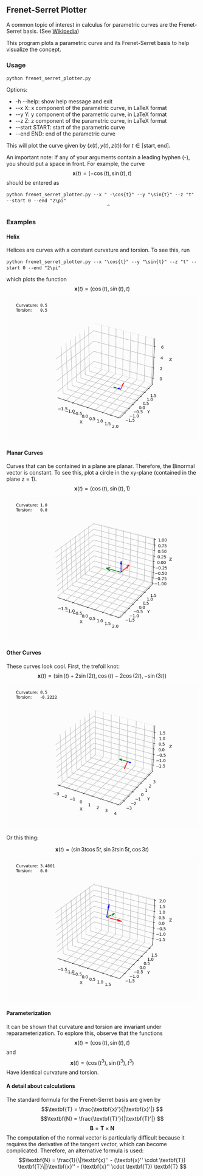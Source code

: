 ## Frenet-Serret Plotter

A common topic of interest in calculus for parametric curves are the Frenet-Serret basis. (See [Wikipedia](https://en.wikipedia.org/wiki/Frenet%E2%80%93Serret_formulas))

This program plots a parametric curve and its Frenet-Serret basis to help visualize the concept. 

### Usage

```
python frenet_serret_plotter.py
```
Options: 
* -h --help: show help message and exit
* --x X: x component of the parametric curve, in LaTeX format
* --y Y: y component of the parametric curve, in LaTeX format
* --z Z: z component of the parametric curve, in LaTeX format
* --start START: start of the parametric curve
* --end END: end of the parametric curve

This will plot the curve given by $(x(t), y(t), z(t))$ for $t \in [\text{start}, \text{end}]$. 

An important note: If any of your arguments contain a leading hyphen (-), you should put a space in front. For example, the curve 
$$\textbf{x}(t) = ( -\cos(t), \sin(t), t )$$
should be entered as 
```
python frenet_serret_plotter.py --x " -\cos{t}" --y "\sin{t}" --z "t" --start 0 --end "2\pi"
                                     ^
```

### Examples
#### Helix
Helices are curves with a constant curvature and torsion. 
To see this, run 
```
python frenet_serret_plotter.py --x "\cos{t}" --y "\sin{t}" --z "t" --start 0 --end "2\pi"
```
which plots the function
$$\textbf{x}(t) = ( \cos(t), \sin(t), t  )$$
<p align="center">
  <img src="https://github.com/LiuJ0/FrenetSerretPlotter/blob/main/img/helix_example.gif">
</p>

#### Planar Curves
Curves that can be contained in a plane are planar. Therefore, the Binormal vector is constant.
To see this, plot a circle in the xy-plane (contained in the plane z = 1). 
$$\textbf{x}(t) = ( \cos(t), \sin(t), 1 )$$
<p align="center">
  <img src="https://github.com/LiuJ0/FrenetSerretPlotter/blob/main/img/circle_example.gif">
</p>

#### Other Curves
These curves look cool. 
First, the trefoil knot: 
$$\textbf{x}(t) = ( \sin(t) + 2\sin(2t), \cos(t) - 2\cos(2t), -\sin(3t) )$$
<p align="center">
  <img src="https://github.com/LiuJ0/FrenetSerretPlotter/blob/main/img/trefoil_knot_example.gif">
</p>
Or this thing:

$$\textbf{x}(t) = ( \sin{3t}\cos{5t}, \sin{3t}\sin{5t}, \cos{3t} )$$

<p align="center">
  <img src="https://github.com/LiuJ0/FrenetSerretPlotter/blob/main/img/thing_example.gif">
</p>

#### Parameterization
It can be shown that curvature and torsion are invariant under reparameterization. 
To explore this, observe that the functions 
$$\textbf{x}(t) = ( \cos(t), \sin(t), t )$$
and 
$$\textbf{x}(t) = ( \cos(t^3), \sin(t^3), t^3 )$$
Have identical curvature and torsion. 

#### A detail about calculations
The standard formula for the Frenet-Serret basis are given by 
$$\textbf{T} = \frac{\textbf{x}'}{|\textbf{x}'|} $$
$$\textbf{N} = \frac{\textbf{T}'}{|\textbf{T}'|} $$
$$\textbf{B} = \textbf{T} \times \textbf{N} $$
The computation of the normal vector is particularly difficult because it requires the derivative of the tangent vector, which can become complicated. Therefore, an alternative formula is used:
$$\textbf{N} = \frac{1}{\|\textbf{x}'' - (\textbf{x}'' \cdot \textbf{T}) \textbf{T}\|}\textbf{x}'' - (\textbf{x}'' \cdot \textbf{T}) \textbf{T} $$

